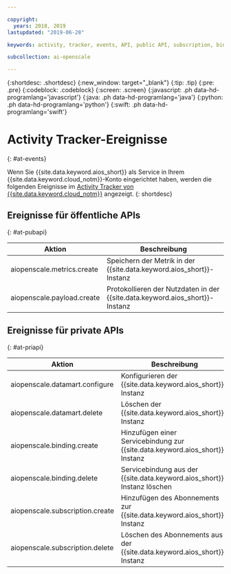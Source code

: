 ```yaml
---

copyright:
  years: 2018, 2019
lastupdated: "2019-06-28"

keywords: activity, tracker, events, API, public API, subscription, binding

subcollection: ai-openscale

---
```


{:shortdesc: .shortdesc}
{:new_window: target="_blank"}
{:tip: .tip}
{:pre: .pre}
{:codeblock: .codeblock}
{:screen: .screen}
{:javascript: .ph data-hd-programlang='javascript'}
{:java: .ph data-hd-programlang='java'}
{:python: .ph data-hd-programlang='python'}
{:swift: .ph data-hd-programlang='swift'}

# Activity Tracker-Ereignisse
{: #at-events}

Wenn Sie {{site.data.keyword.aios_short}} als Service in Ihrem {{site.data.keyword.cloud_notm}}-Konto eingerichtet haben, werden die folgenden Ereignisse im [Activity Tracker von {{site.data.keyword.cloud_notm}}](/docs/services/cloud-activity-tracker?topic=cloud-activity-tracker-activity_tracker_ov) angezeigt.
{: shortdesc}

## Ereignisse für öffentliche APIs
{: #at-pubapi}

| Aktion | Beschreibung |
| -- | -- |
| aiopenscale.metrics.create | Speichern der Metrik in der {{site.data.keyword.aios_short}}-Instanz |
| aiopenscale.payload.create | Protokollieren der Nutzdaten in der {{site.data.keyword.aios_short}}-Instanz |

## Ereignisse für private APIs
{: #at-priapi}

| Aktion | Beschreibung |
| -- | -- |
| aiopenscale.datamart.configure | Konfigurieren der {{site.data.keyword.aios_short}}-Instanz |
| aiopenscale.datamart.delete | Löschen der {{site.data.keyword.aios_short}}-Instanz |
| aiopenscale.binding.create | Hinzufügen einer Servicebindung zur {{site.data.keyword.aios_short}}-Instanz |
| aiopenscale.binding.delete | Servicebindung aus der {{site.data.keyword.aios_short}}-Instanz löschen |
| aiopenscale.subscription.create | Hinzufügen des Abonnements zur {{site.data.keyword.aios_short}}-Instanz |
| aiopenscale.subscription.delete | Löschen des Abonnements aus der {{site.data.keyword.aios_short}}-Instanz |
